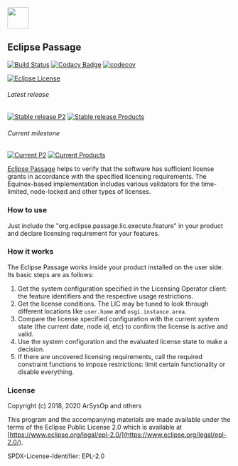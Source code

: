 <img src="https://github.com/eclipse/passage/blob/master/bundles/org.eclipse.passage.ldc/images/topiclabel/menu_item.png" width="48px" height="48px" />

## Eclipse Passage

[![Build Status](https://github.com/eclipse-passage/passage/workflows/CI/badge.svg)](https://github.com/eclipse-passage/passage/actions)
[![Codacy Badge](https://api.codacy.com/project/badge/Grade/9b7ac68ec46a4d58b6e33c5d96a34d42)](https://www.codacy.com/manual/eclipse_2/passage?utm_source=github.com&amp;utm_medium=referral&amp;utm_content=eclipse/passage&amp;utm_campaign=Badge_Grade)
[![codecov](https://codecov.io/gh/eclipse-passage/passage/branch/master/graph/badge.svg)](https://codecov.io/gh/eclipse-passage/passage)

[![Eclipse License](https://img.shields.io/badge/license-EPL--2.0-HotPink.svg)](https://github.com/eclipse/passage/blob/master/LICENSE)

###### Latest release 
[![Stable release P2](https://img.shields.io/badge/P2%20Components-0.9.0-DeepSkyBlue.svg)](https://download.eclipse.org/passage/updates/release/0.9.0/)
[![Stable release Products](https://img.shields.io/badge/Runnable%20Products-0.9.0-DeepSkyBlue.svg)](https://download.eclipse.org/passage/downloads/release/0.9.0/)

###### Current milestone
[![Current P2](https://img.shields.io/badge/P2%20Components-1.0.0--RC3-Thistle.svg)](https://download.eclipse.org/passage/updates/milestone/1.0.0-RC3/)
[![Current Products](https://img.shields.io/badge/Runnable%20Products-1.0.0--RC3-Thistle.svg)](https://download.eclipse.org/passage/downloads/milestone/1.0.0-RC3/)

[Eclipse Passage](https://projects.eclipse.org/projects/technology.passage) helps to verify that the software has sufficient license grants in accordance with the specified licensing requirements.
The Equinox-based implementation includes various validators for the time-limited, node-locked and other types of licenses.

### How to use

Just include the "org.eclipse.passage.lic.execute.feature" in your product and declare licensing requirement for your features.

### How it works

The Eclipse Passage works inside your product installed on the user side. Its basic steps are as follows:
1. Get the system configuration specified in the Licensing Operator client: the feature identifiers and the respective usage restrictions.
2. Get the license conditions. The LIC may be tuned to look through different locations like `user.home` and `osgi.instance.area`.
3. Compare the license specified configuration with the current system state (the current date, node id, etc) to confirm the license is active and valid.
4. Use the system configuration and the evaluated license state to make a decision.
5. If there are uncovered licensing requirements, call the required constraint functions to impose restrictions: limit certain functionality or disable everything.

### License

Copyright (c) 2018, 2020 ArSysOp and others

This program and the accompanying materials are made available under the
terms of the Eclipse Public License 2.0 which is available at
[https://www.eclipse.org/legal/epl-2.0/](https://www.eclipse.org/legal/epl-2.0/).

SPDX-License-Identifier: EPL-2.0
